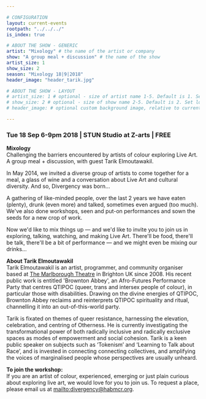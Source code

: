 ```yaml
---

# CONFIGURATION
layout: current-events
rootpath: "../../../"
is_index: true

# ABOUT THE SHOW - GENERIC
artist: "Mixology" # the name of the artist or company
show: "A group meal + discussion" # the name of the show
artist_size: 1
show_size: 2
season: "Mixology 18|9|2018"
header_image: "header_tarik.jpg"

# ABOUT THE SHOW - LAYOUT
# artist_size: 1 # optional - size of artist name 1-5. Default is 1. Set longer names to lower values
# show_size: 2 # optional - size of show name 2-5. Default is 2. Set longer names to lower values
# header_image: # optional custom background image, relative to current page

---
```

### Tue 18 Sep 6-9pm 2018  | STUN Studio at Z-arts | FREE     
           
**Mixology**    
Challenging the barriers encountered by artists of colour exploring Live Art. A group meal + discussion, with guest Tarik Elmoutawakil.

In May 2014, we invited a diverse group of artists to come together for a meal, a glass of wine and a conversation about Live Art and cultural diversity. And so, Divergency was born…         
         
A gathering of like-minded people, over the last 2 years we have eaten (plenty), drunk (even more) and talked, sometimes even argued (too much). We've also done workshops, seen and put-on performances and sown the seeds for a new crop of work.     
          
Now we'd like to mix things up — and we'd like to invite you to join us in exploring, talking, watching, and making Live Art. There'll be food, there'll be talk, there'll be a bit of performance — and we might even be mixing our drinks…          
          
**About Tarik Elmoutawakil**         
Tarik Elmoutawakil is an artist, programmer, and community organiser based at <a href="http://www.marlboroughtheatre.org.uk" target="_blank">The Marlborough Theatre</a> in Brighton UK since 2008. His recent public work is entitled 'Brownton Abbey', an Afro-Futures Performance Party that centres QTIPOC (queer, trans and intersex people of colour), in particular those with disabilities. Drawing on the divine energies of QTIPOC, Brownton Abbey reclaims and reinterprets QTIPOC spirituality and ritual, channelling it into an out-of-this-world party.          

Tarik is fixated on themes of queer resistance, harnessing the elevation, celebration, and centring of Otherness. He is currently investigating the transformational power of both radically inclusive and radically exclusive spaces as modes of empowerment and social cohesion. Tarik is a keen public speaker on subjects such as ‘Tokenism’ and ‘Learning to Talk about Race’, and is invested in connecting connecting collectives, and amplifying the voices of marginalised people whose perspectives are usually unheard.           

**To join the workshop:**       
If you are an artist of colour, experienced, emerging or just plain curious about exploring live art, we would love for you to join us. To request a place, please email us at <mailto:divergency@habmcr.org>.          

